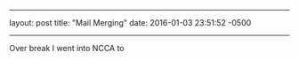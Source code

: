 
---
layout: post
title:  "Mail Merging"
date:   2016-01-03 23:51:52 -0500

---

Over break I went into NCCA to 
